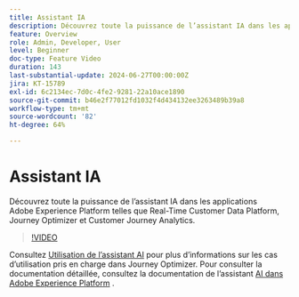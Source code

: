 ```yaml
---
title: Assistant IA
description: Découvrez toute la puissance de l’assistant IA dans les applications Adobe Experience Platform telles que Real-Time Customer Data Platform, Journey Optimizer et Customer Journey Analytics.
feature: Overview
role: Admin, Developer, User
level: Beginner
doc-type: Feature Video
duration: 143
last-substantial-update: 2024-06-27T00:00:00Z
jira: KT-15789
exl-id: 6c2134ec-7d0c-4fe2-9281-22a10ace1890
source-git-commit: b46e2f77012fd1032f4d434132ee3263489b39a8
workflow-type: tm+mt
source-wordcount: '82'
ht-degree: 64%

---
```


# Assistant IA

Découvrez toute la puissance de l’assistant IA dans les applications Adobe Experience Platform telles que Real-Time Customer Data Platform, Journey Optimizer et Customer Journey Analytics.

>[!VIDEO](https://video.tv.adobe.com/v/3429845/?learn=on)

Consultez [Utilisation de l’assistant AI](https://experienceleague.adobe.com/fr/docs/journey-optimizer/using/get-started/ai-assistant) pour plus d’informations sur les cas d’utilisation pris en charge dans Journey Optimizer. Pour consulter la documentation détaillée, consultez la documentation de l’assistant [AI dans Adobe Experience Platform](https://experienceleague.adobe.com/fr/docs/experience-platform/ai-assistant/home) .

